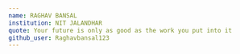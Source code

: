 ```yaml
---
name: RAGHAV BANSAL
institution: NIT JALANDHAR
quote: Your future is only as good as the work you put into it
github_user: Raghavbansal123
---
```

